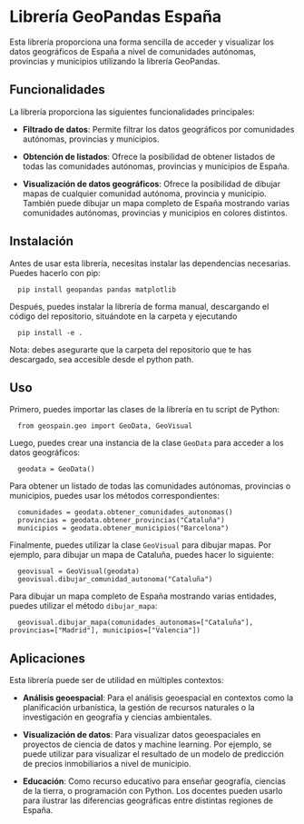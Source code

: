 # Librería GeoPandas España



Esta librería proporciona una forma sencilla de acceder y visualizar los datos geográficos de España a nivel de comunidades autónomas, provincias y municipios utilizando la librería GeoPandas.



## Funcionalidades



La librería proporciona las siguientes funcionalidades principales:



- **Filtrado de datos**: Permite filtrar los datos geográficos por comunidades autónomas, provincias y municipios.

- **Obtención de listados**: Ofrece la posibilidad de obtener listados de todas las comunidades autónomas, provincias y municipios de España.

- **Visualización de datos geográficos**: Ofrece la posibilidad de dibujar mapas de cualquier comunidad autónoma, provincia y municipio. También puede dibujar un mapa completo de España mostrando varias comunidades autónomas, provincias y municipios en colores distintos.


## Instalación



Antes de usar esta librería, necesitas instalar las dependencias necesarias. Puedes hacerlo con pip:

      
      pip install geopandas pandas matplotlib






Después, puedes instalar la librería de forma manual, descargando el código del repositorio, situándote en la carpeta y ejecutando 

      pip install -e .

Nota: debes asegurarte que la carpeta del repositorio que te has descargado, sea accesible desde el python path.



## Uso



Primero, puedes importar las clases de la librería en tu script de Python:



      from geospain.geo import GeoData, GeoVisual



Luego, puedes crear una instancia de la clase `GeoData` para acceder a los datos geográficos:

      geodata = GeoData()



Para obtener un listado de todas las comunidades autónomas, provincias o municipios, puedes usar los métodos correspondientes:


      
      comunidades = geodata.obtener_comunidades_autonomas()
      provincias = geodata.obtener_provincias("Cataluña")
      municipios = geodata.obtener_municipios("Barcelona")



Finalmente, puedes utilizar la clase `GeoVisual` para dibujar mapas. Por ejemplo, para dibujar un mapa de Cataluña, puedes hacer lo siguiente:

    
      geovisual = GeoVisual(geodata)
      geovisual.dibujar_comunidad_autonoma("Cataluña")



Para dibujar un mapa completo de España mostrando varias entidades, puedes utilizar el método `dibujar_mapa`:



    
      geovisual.dibujar_mapa(comunidades_autonomas=["Cataluña"], provincias=["Madrid"], municipios=["Valencia"])




## Aplicaciones



Esta librería puede ser de utilidad en múltiples contextos:



- **Análisis geoespacial**: Para el análisis geoespacial en contextos como la planificación urbanística, la gestión de recursos naturales o la investigación en geografía y ciencias ambientales.

- **Visualización de datos**: Para visualizar datos geoespaciales en proyectos de ciencia de datos y machine learning. Por ejemplo, se puede utilizar para visualizar el resultado de un modelo de predicción de precios inmobiliarios a nivel de municipio.

- **Educación**: Como recurso educativo para enseñar geografía, ciencias de la tierra, o programación con Python. Los docentes pueden usarlo para ilustrar las diferencias geográficas entre distintas regiones de España.

